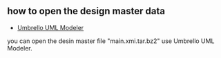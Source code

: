 ## how to open the design master data

- [Umbrello UML Modeler](http://uml.sourceforge.net/)

you can open the desin master file "main.xmi.tar.bz2" use Umbrello UML Modeler.

